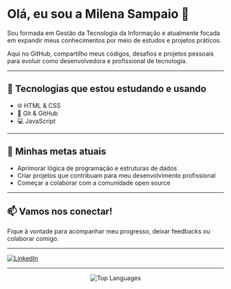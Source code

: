 # Olá, eu sou a Milena Sampaio 👋

Sou formada em Gestão da Tecnologia da Informação e atualmente focada em expandir meus conhecimentos por meio de estudos e projetos práticos.  

Aqui no GitHub, compartilho meus códigos, desafios e projetos pessoais para evoluir como desenvolvedora e profissional de tecnologia.  

---

## 🚀 Tecnologias que estou estudando e usando  

- 🌐 HTML & CSS  
- 🔧 Git & GitHub
- 💻 JavaScript   

---

## 🎯 Minhas metas atuais  
- Aprimorar lógica de programação e estruturas de dados  
- Criar projetos que contribuam para meu desenvolvimento profissional  
- Começar a colaborar com a comunidade open source  

---

## 📫 Vamos nos conectar!  
Fique à vontade para acompanhar meu progresso, deixar feedbacks ou colaborar comigo.  

---

[![LinkedIn](https://img.shields.io/badge/-LinkedIn-0A66C2?style=for-the-badge&logo=linkedin&logoColor=white&link=https://www.linkedin.com/in/milena-sampaio/)](https://www.linkedin.com/in/milena-sampaio/)

---


<div align="center">
  <img src="https://github-readme-stats.vercel.app/api/top-langs/?username=Milena-sam&layout=compact&theme=radical" alt="Top Languages" />
</div>






